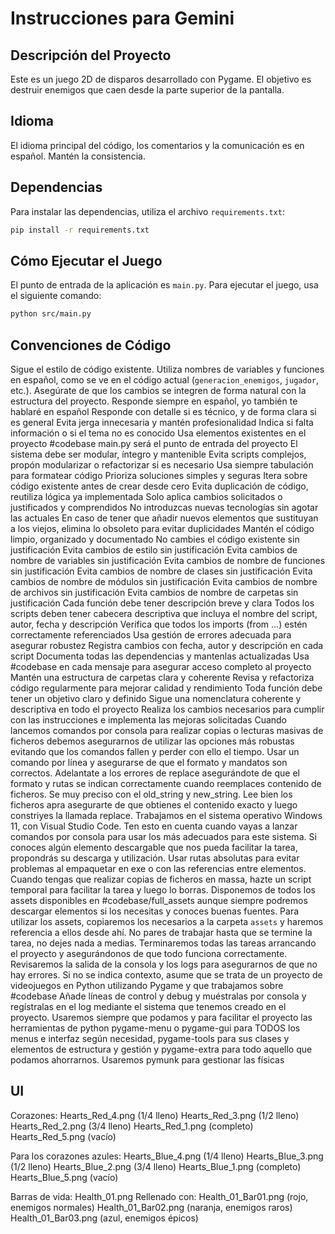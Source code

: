 # Instrucciones para Gemini

## Descripción del Proyecto
Este es un juego 2D de disparos desarrollado con Pygame. El objetivo es destruir enemigos que caen desde la parte superior de la pantalla.

## Idioma
El idioma principal del código, los comentarios y la comunicación es en español. Mantén la consistencia.

## Dependencias
Para instalar las dependencias, utiliza el archivo `requirements.txt`:
```bash
pip install -r requirements.txt
```

## Cómo Ejecutar el Juego
El punto de entrada de la aplicación es `main.py`. Para ejecutar el juego, usa el siguiente comando:
```bash
python src/main.py
```

## Convenciones de Código
Sigue el estilo de código existente.
Utiliza nombres de variables y funciones en español, como se ve en el código actual (`generacion_enemigos`, `jugador`, etc.).
Asegúrate de que los cambios se integren de forma natural con la estructura del proyecto.
Responde siempre en español, yo también te hablaré en español
Responde con detalle si es técnico, y de forma clara si es general
Evita jerga innecesaria y mantén profesionalidad
Indica si falta información o si el tema no es conocido
Usa elementos existentes en el proyecto #codebase
main.py será el punto de entrada del proyecto
El sistema debe ser modular, íntegro y mantenible
Evita scripts complejos, propón modularizar o refactorizar si es necesario
Usa siempre tabulación para formatear código
Prioriza soluciones simples y seguras
Itera sobre código existente antes de crear desde cero
Evita duplicación de código, reutiliza lógica ya implementada
Solo aplica cambios solicitados o justificados y comprendidos
No introduzcas nuevas tecnologías sin agotar las actuales
En caso de tener que añadir nuevos elementos que sustituyan a los viejos, elimina lo obsoleto para evitar duplicidades
Mantén el código limpio, organizado y documentado
No cambies el código existente sin justificación
Evita cambios de estilo sin justificación
Evita cambios de nombre de variables sin justificación
Evita cambios de nombre de funciones sin justificación
Evita cambios de nombre de clases sin justificación
Evita cambios de nombre de módulos sin justificación
Evita cambios de nombre de archivos sin justificación
Evita cambios de nombre de carpetas sin justificación
Cada función debe tener descripción breve y clara
Todos los scripts deben tener cabecera descriptiva que incluya el nombre del script, autor, fecha y descripción
Verifica que todos los imports (from ...) estén correctamente referenciados
Usa gestión de errores adecuada para asegurar robustez
Registra cambios con fecha, autor y descripción en cada script
Documenta todas las dependencias y mantenlas actualizadas
Usa #codebase en cada mensaje para asegurar acceso completo al proyecto
Mantén una estructura de carpetas clara y coherente
Revisa y refactoriza código regularmente para mejorar calidad y rendimiento
Toda función debe tener un objetivo claro y definido
Sigue una nomenclatura coherente y descriptiva en todo el proyecto
Realiza los cambios necesarios para cumplir con las instrucciones e implementa las mejoras solicitadas
Cuando lancemos comandos por consola para realizar copias o lecturas masivas de ficheros debemos asegurarnos de utilizar las opciones más robustas evitando que los comandos fallen y perder con ello el tiempo. Usar un comando por línea y asegurarse de que el formato y mandatos son correctos.
Adelantate a los errores de replace asegurándote de que el formato y rutas se indican correctamente cuando reemplaces contenido de ficheros. Se muy preciso con el old_string y new_string. Lee bien los ficheros apra asegurarte de que obtienes el contenido exacto y luego constriyes la llamada replace.
Trabajamos en el sistema operativo Windows 11, con Visual Studio Code. Ten esto en cuenta cuando vayas a lanzar comandos por consola para usar los más adecuados para este sistema. Si conoces algún elemento descargable que nos pueda facilitar la tarea, propondrás su descarga y utilización.
Usar rutas absolutas para evitar problemas al empaquetar en exe o con las referencias entre elementos.
Cuando tengas que realizar copias de ficheros en massa, hazte un script temporal para facilitar la tarea y luego lo borras.
Disponemos de todos los assets disponibles en #codebase/full_assets aunque siempre podremos descargar elementos si los necesitas y conoces buenas fuentes. Para utilizar los assets, copiaremos los necesarios a la carpeta `assets` y haremos referencia a ellos desde ahí.
No pares de trabajar hasta que se termine la tarea, no dejes nada a medias. Terminaremos todas las tareas arrancando el proyecto y asegurándonos de que todo funciona correctamente. Revisaremos la salida de la consola y los logs para asegurarnos de que no hay errores.
Si no se indica contexto, asume que se trata de un proyecto de videojuegos en Python utilizando Pygame y que trabajamos sobre #codebase
Añade líneas de control y debug y muéstralas por consola y regístralas en el log mediante el sistema que tenemos creado en el proyecto.
Usaremos siempre que podamos y para facilitar el proyecto las herramientas de python pygame-menu o pygame-gui para TODOS los menus e interfaz según necesidad, pygame-tools para sus clases y elementos de  estructura y gestión y pygame-extra para todo aquello que podamos ahorrarnos.
Usaremos pymunk para gestionar las físicas

## UI
Corazones:
Hearts_Red_4.png (1/4 lleno)
Hearts_Red_3.png (1/2 lleno)
Hearts_Red_2.png (3/4 lleno)
Hearts_Red_1.png (completo)
Hearts_Red_5.png (vacío)

Para los corazones azules:
Hearts_Blue_4.png (1/4 lleno)
Hearts_Blue_3.png (1/2 lleno)
Hearts_Blue_2.png (3/4 lleno)
Hearts_Blue_1.png (completo)
Hearts_Blue_5.png (vacío)

Barras de vida:
Health_01.png
Rellenado con:
Health_01_Bar01.png (rojo, enemigos normales)
Health_01_Bar02.png (naranja, enemigos raros)
Health_01_Bar03.png (azul, enemigos épicos)
